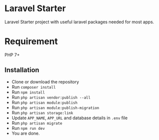 # Laravel Starter

Laravel Starter project with useful laravel packages needed for most apps.

# Requirement

PHP 7+

## Installation ##

- Clone or download the repository
- Run `composer install`
- Run `npm install`
- Run `php artisan vendor:publish --all`
- Run `php artisan module:publish`
- Run `php artisan module:publish-migration`
- Run `php artisan storage:link`
- Update `APP_NAME`, `APP_URL` and database details in `.env` file
- Run `php artisan migrate`
- Run `npm run dev`
- You are done.
